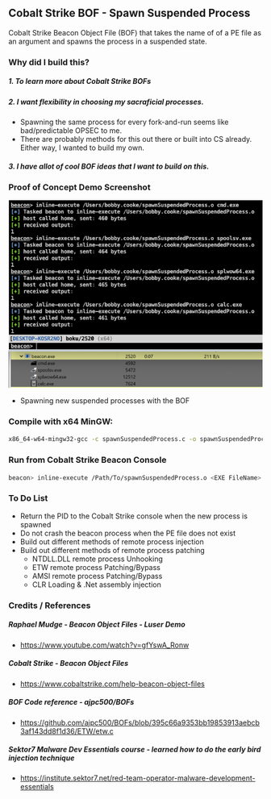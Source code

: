 ## Cobalt Strike BOF - Spawn Suspended Process
Cobalt Strike Beacon Object File (BOF) that takes the name of of a PE file as an argument and spawns the process in a suspended state.

### Why did I build this?
##### 1. To learn more about Cobalt Strike BOFs
##### 2. I want flexibility in choosing my sacraficial processes. 
  + Spawning the same process for every fork-and-run seems like bad/predictable OPSEC to me.
  + There are probably methods for this out there or built into CS already. Either way, I wanted to build my own.
##### 3. I have allot of cool BOF ideas that I want to build on this.

### Proof of Concept Demo Screenshot 
  ![](Bof-SpawnSuspendedProcess.png)
+ Spawning new suspended processes with the BOF

### Compile with x64 MinGW:
```bash
x86_64-w64-mingw32-gcc -c spawnSuspendedProcess.c -o spawnSuspendedProcess.o
```
### Run from Cobalt Strike Beacon Console
```bash
beacon> inline-execute /Path/To/spawnSuspendedProcess.o <EXE FileName>
```


### To Do List
+ Return the PID to the Cobalt Strike console when the new process is spawned
+ Do not crash the beacon process when the PE file does not exist
+ Build out different methods of remote process injection
+ Build out different methods of remote process patching
  + NTDLL.DLL remote process Unhooking
  + ETW remote process Patching/Bypass
  + AMSI remote process Patching/Bypass
  + CLR Loading & .Net assembly injection


### Credits / References
##### Raphael Mudge - Beacon Object Files - Luser Demo
+ https://www.youtube.com/watch?v=gfYswA_Ronw
##### Cobalt Strike - Beacon Object Files
+ https://www.cobaltstrike.com/help-beacon-object-files
##### BOF Code reference - ajpc500/BOFs
+ https://github.com/ajpc500/BOFs/blob/395c66a9353bb19853913aebcb3af143dd8f1d36/ETW/etw.c
##### Sektor7 Malware Dev Essentials course - learned how to do the early bird injection technique
+ https://institute.sektor7.net/red-team-operator-malware-development-essentials
